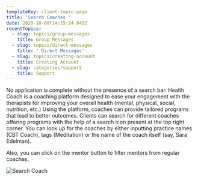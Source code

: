 ```yaml
---
templateKey: client-topic-page
title: 'Search Coaches '
date: 2020-10-08T14:15:14.845Z
recentTopics:
  - slug: topics/group-messages
    title: Group Messages
  - slug: topics/direct-messages
    title: ' Direct Messages'
  - slug: topics/creating-account
    title: Creating Account
  - slug: categories/support
    title: Support
---
```

No application is complete without the presence of a search bar. Health Coach is a coaching platform designed to ease your engagement with the therapists for improving your overall health (mental, physical, social, nutrition, etc.) Using the platform, coaches can provide tailored programs that lead to better outcomes. Clients can search for different coaches offering programs with the help of a search icon present at the top right corner. You can look up for the coaches by either inputting practice names (CBT Coach), tags (Meditation) or the name of the coach itself (say, Sara Edelman). 

Also, you can click on the mentor button to filter mentors from regular coaches.

![Search Coach](/img/search-coaches-i.png "Search Coach")
